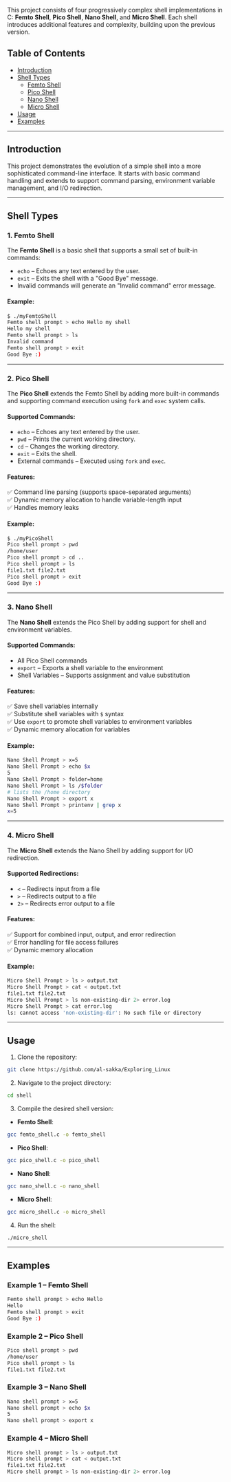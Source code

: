 This project consists of four progressively complex shell implementations in C: **Femto Shell**, **Pico Shell**, **Nano Shell**, and **Micro Shell**. Each shell introduces additional features and complexity, building upon the previous version.  

## Table of Contents  
- [Introduction](#introduction)  
- [Shell Types](#shell-types)  
  - [Femto Shell](#1-femto-shell)  
  - [Pico Shell](#2-pico-shell)  
  - [Nano Shell](#3-nano-shell)  
  - [Micro Shell](#4-micro-shell)  
- [Usage](#usage)
- [Examples](#examples)  

---

## Introduction  
This project demonstrates the evolution of a simple shell into a more sophisticated command-line interface. It starts with basic command handling and extends to support command parsing, environment variable management, and I/O redirection.  

---

## Shell Types  

### 1. Femto Shell  
The **Femto Shell** is a basic shell that supports a small set of built-in commands:  
- `echo` – Echoes any text entered by the user.  
- `exit` – Exits the shell with a "Good Bye" message.  
- Invalid commands will generate an "Invalid command" error message.  

#### Example:  
```sh
$ ./myFemtoShell
Femto shell prompt > echo Hello my shell
Hello my shell
Femto shell prompt > ls
Invalid command
Femto shell prompt > exit
Good Bye :)
```  

---

### 2. Pico Shell  
The **Pico Shell** extends the Femto Shell by adding more built-in commands and supporting command execution using `fork` and `exec` system calls.  

#### Supported Commands:  
- `echo` – Echoes any text entered by the user.  
- `pwd` – Prints the current working directory.  
- `cd` – Changes the working directory.  
- `exit` – Exits the shell.  
- External commands – Executed using `fork` and `exec`.  

#### Features:  
✅ Command line parsing (supports space-separated arguments)  
✅ Dynamic memory allocation to handle variable-length input  
✅ Handles memory leaks  

#### Example:  
```sh
$ ./myPicoShell
Pico shell prompt > pwd
/home/user
Pico shell prompt > cd ..
Pico shell prompt > ls
file1.txt file2.txt
Pico shell prompt > exit
Good Bye :)
```  

---

### 3. Nano Shell  
The **Nano Shell** extends the Pico Shell by adding support for shell and environment variables.  

#### Supported Commands:  
- All Pico Shell commands  
- `export` – Exports a shell variable to the environment  
- Shell Variables – Supports assignment and value substitution  

#### Features:  
✅ Save shell variables internally  
✅ Substitute shell variables with `$` syntax  
✅ Use `export` to promote shell variables to environment variables  
✅ Dynamic memory allocation for variables  

#### Example:  
```sh
Nano Shell Prompt > x=5
Nano Shell Prompt > echo $x
5
Nano Shell Prompt > folder=home
Nano Shell Prompt > ls /$folder
# lists the /home directory
Nano Shell Prompt > export x
Nano Shell Prompt > printenv | grep x
x=5
```  

---

### 4. Micro Shell  
The **Micro Shell** extends the Nano Shell by adding support for I/O redirection.  

#### Supported Redirections:  
- `<` – Redirects input from a file  
- `>` – Redirects output to a file  
- `2>` – Redirects error output to a file  

#### Features:  
✅ Support for combined input, output, and error redirection  
✅ Error handling for file access failures  
✅ Dynamic memory allocation  

#### Example:  
```sh
Micro Shell Prompt > ls > output.txt
Micro Shell Prompt > cat < output.txt
file1.txt file2.txt
Micro Shell Prompt > ls non-existing-dir 2> error.log
Micro Shell Prompt > cat error.log
ls: cannot access 'non-existing-dir': No such file or directory
```  

---

## Usage  
1. Clone the repository:  
```sh
git clone https://github.com/al-sakka/Exploring_Linux
```  

2. Navigate to the project directory:  
```sh
cd shell
```  

3. Compile the desired shell version:  
- **Femto Shell**:  
```sh
gcc femto_shell.c -o femto_shell
```  
- **Pico Shell**:  
```sh
gcc pico_shell.c -o pico_shell
```  
- **Nano Shell**:  
```sh
gcc nano_shell.c -o nano_shell
```  
- **Micro Shell**:  
```sh
gcc micro_shell.c -o micro_shell
```  

4. Run the shell:  
```sh
./micro_shell
```  

---

## Examples  
### Example 1 – Femto Shell  
```sh
Femto shell prompt > echo Hello  
Hello  
Femto shell prompt > exit  
Good Bye :)  
```  

### Example 2 – Pico Shell  
```sh
Pico shell prompt > pwd  
/home/user  
Pico shell prompt > ls  
file1.txt file2.txt  
```  

### Example 3 – Nano Shell  
```sh
Nano shell prompt > x=5  
Nano shell prompt > echo $x  
5  
Nano shell prompt > export x  
```  

### Example 4 – Micro Shell  
```sh
Micro shell prompt > ls > output.txt  
Micro shell prompt > cat < output.txt  
file1.txt file2.txt  
Micro shell prompt > ls non-existing-dir 2> error.log  
```  

